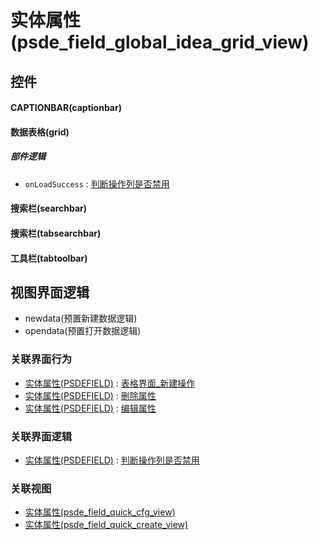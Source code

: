 # 实体属性(psde_field_global_idea_grid_view)  <!-- {docsify-ignore-all} -->



## 控件
#### CAPTIONBAR(captionbar)
#### 数据表格(grid)

##### 部件逻辑
* `onLoadSuccess` : [判断操作列是否禁用](module/extension/PSDEField/uilogic/judge_column_state)
#### 搜索栏(searchbar)
#### 搜索栏(tabsearchbar)
#### 工具栏(tabtoolbar)

## 视图界面逻辑
  * newdata(预置新建数据逻辑)
  * opendata(预置打开数据逻辑)


### 关联界面行为
  * [实体属性(PSDEFIELD)](module/extension/PSDEField) : [表格界面_新建操作](module/extension/PSDEField#界面行为)
  * [实体属性(PSDEFIELD)](module/extension/PSDEField) : [删除属性](module/extension/PSDEField#界面行为)
  * [实体属性(PSDEFIELD)](module/extension/PSDEField) : [编辑属性](module/extension/PSDEField#界面行为)

### 关联界面逻辑
  * [实体属性(PSDEFIELD)](module/extension/PSDEField) : [判断操作列是否禁用](module/extension/PSDEField/uilogic/judge_column_state)

### 关联视图
  * [实体属性(psde_field_quick_cfg_view)](app/view/psde_field_quick_cfg_view)
  * [实体属性(psde_field_quick_create_view)](app/view/psde_field_quick_create_view)

<script>
 const { createApp } = Vue
  createApp({
    data() {
      return {

      }
    }
  }).use(ElementPlus).mount('#app')
</script>